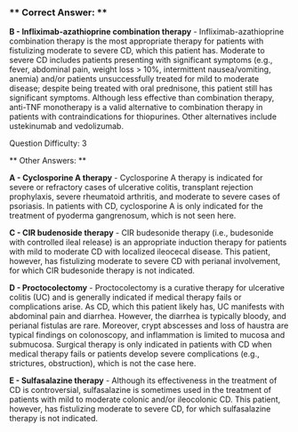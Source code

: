 ### ** Correct Answer: **

**B - Infliximab-azathioprine combination therapy** - Infliximab-azathioprine combination therapy is the most appropriate therapy for patients with fistulizing moderate to severe CD, which this patient has. Moderate to severe CD includes patients presenting with significant symptoms (e.g., fever, abdominal pain, weight loss > 10%, intermittent nausea/vomiting, anemia) and/or patients unsuccessfully treated for mild to moderate disease; despite being treated with oral prednisone, this patient still has significant symptoms. Although less effective than combination therapy, anti-TNF monotherapy is a valid alternative to combination therapy in patients with contraindications for thiopurines. Other alternatives include ustekinumab and vedolizumab.

Question Difficulty: 3

** Other Answers: **

**A - Cyclosporine A therapy** - Cyclosporine A therapy is indicated for severe or refractory cases of ulcerative colitis, transplant rejection prophylaxis, severe rheumatoid arthritis, and moderate to severe cases of psoriasis. In patients with CD, cyclosporine A is only indicated for the treatment of pyoderma gangrenosum, which is not seen here.

**C - CIR budenoside therapy** - CIR budesonide therapy (i.e., budesonide with controlled ileal release) is an appropriate induction therapy for patients with mild to moderate CD with localized ileocecal disease. This patient, however, has fistulizing moderate to severe CD with perianal involvement, for which CIR budesonide therapy is not indicated.

**D - Proctocolectomy** - Proctocolectomy is a curative therapy for ulcerative colitis (UC) and is generally indicated if medical therapy fails or complications arise. As CD, which this patient likely has, UC manifests with abdominal pain and diarrhea. However, the diarrhea is typically bloody, and perianal fistulas are rare. Moreover, crypt abscesses and loss of haustra are typical findings on colonoscopy, and inflammation is limited to mucosa and submucosa. Surgical therapy is only indicated in patients with CD when medical therapy fails or patients develop severe complications (e.g., strictures, obstruction), which is not the case here.

**E - Sulfasalazine therapy** - Although its effectiveness in the treatment of CD is controversial, sulfasalazine is sometimes used in the treatment of patients with mild to moderate colonic and/or ileocolonic CD. This patient, however, has fistulizing moderate to severe CD, for which sulfasalazine therapy is not indicated.

